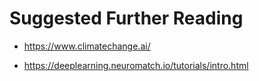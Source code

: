 # Suggested Further Reading

- https://www.climatechange.ai/

- https://deeplearning.neuromatch.io/tutorials/intro.html
